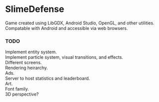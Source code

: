 # SlimeDefense
Game created using LibGDX, Android Studio, OpenGL, and other utilities. Compatable with Android and accessible via web browsers.
<br>
### TODO
Implement entity system.<br>
Implement particle system, visual transitions, and effects.<br>
Different screens.<br>
Rendering heirarchy.<br>
Ads.<br>
Server to host statistics and leaderboard.<br>
Art.<br>
Font family.<br>
3D perspective?
